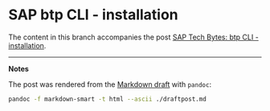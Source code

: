 # SAP btp CLI - installation

The content in this branch accompanies the post [SAP Tech Bytes: btp CLI - installation](https://blogs.sap.com/2021/09/01/btp-cli-installation/).

---

**Notes**

The post was rendered from the [Markdown draft](./draftpost.md) with `pandoc`:

```bash
pandoc -f markdown-smart -t html --ascii ./draftpost.md 
```
